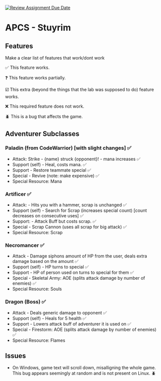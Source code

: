 [![Review Assignment Due Date](https://classroom.github.com/assets/deadline-readme-button-22041afd0340ce965d47ae6ef1cefeee28c7c493a6346c4f15d667ab976d596c.svg)](https://classroom.github.com/a/KprAwj1n)
# APCS - Stuyrim

## Features

Make a clear list of features that work/dont work

:white_check_mark: This feature works.

:question: This feature works partially.

:ballot_box_with_check: This extra (beyond the things that the lab was supposed to do) feature works.

:x: This required feature does not work.

:beetle: This is a bug that affects the game.


## Adventurer Subclasses

### Paladin (from CodeWarrior) \[with slight changes] :white_check_mark:

- Attack: Strike - {name} struck {opponent}! - mana increases :white_check_mark:
- Support (self) \- Heal, costs mana. :white_check_mark:
- Support \- Restore teammate special :white_check_mark:
- Special \- Revive (note: make expensive) :white_check_mark:
- Special Resource: Mana


### Artificer :white_check_mark:

- Attack: \- Hits you with a hammer, scrap is unchanged :white_check_mark:
- Support (self) \- Search for Scrap (increases special count) \[count decreases on consecutive uses] :white_check_mark:
- Support: \- Attack Buff but costs scrap. :white_check_mark:
- Special \- Scrap Cannon (uses all scrap for big attack) :white_check_mark:
- Special Resource: Scrap

### Necromancer :white_check_mark:

- Attack \- Damage siphons amount of HP from the user, deals extra damage based on the amount :white_check_mark:
- Support (self) \- HP turns to special :white_check_mark:
- Support \- HP of person used on turns to special for them :white_check_mark:
- Special \- Skeletal Army: AOE (splits attack damage by number of enemies) :white_check_mark:
- Special Resource: Souls

### Dragon (Boss) :white_check_mark:

- Attack \- Deals generic damage to opponent :white_check_mark:
- Support (self) \- Heals for 5 health :white_check_mark:
- Support \- Lowers attack buff of adventurer it is used on :white_check_mark:
- Special \- Firestorm: AOE (splits attack damage by number of enemies) :white_check_mark:
- Special Resource: Flames


## Issues
- On Windows, game text will scroll down, misalligning the whole game. This bug appears seemingly at random and is not present on Linux. :beetle:
